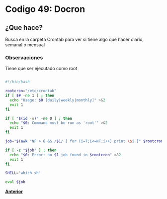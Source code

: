 # Codigo 49: Docron

## ¿Que hace?
Busca en la carpeta Crontab para ver si tiene algo que hacer diario, semanal o mensual

### **Observaciones**
Tiene que ser ejecutado como root

```bash

#!/bin/bash

rootcron="/etc/crontab"   
if [ $# -ne 1 ] ; then
  echo "Usage: $0 [daily|weekly|monthly]" >&2
  exit 1
fi

if [ "$(id -u)" -ne 0 ] ; then
  echo "$0: Command must be run as 'root'" >&2
  exit 1
fi

job="$(awk "NF > 6 && /$1/ { for (i=7;i<=NF;i++) print \$i }" $rootcron)"

if [ -z "$job" ] ; then   
  echo "$0: Error: no $1 job found in $rootcron" >&2
  exit 1
fi

SHELL='which sh'          

eval $job       
```
**[Anterior](https://github.com/SPM-UPVictoria/test-git-itsHaydo)**

